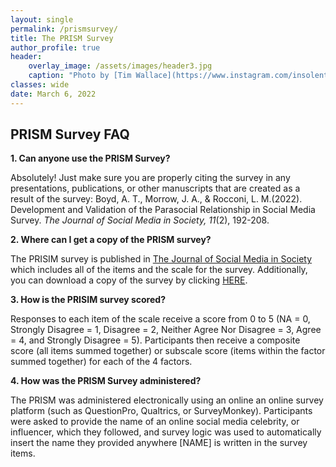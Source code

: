 ```yaml
---
layout: single
permalink: /prismsurvey/
title: The PRISM Survey
author_profile: true
header:
    overlay_image: /assets/images/header3.jpg
    caption: "Photo by [Tim Wallace](https://www.instagram.com/insolentprodigy/)"
classes: wide
date: March 6, 2022
---
```


## PRISM Survey FAQ

**1.	Can anyone use the PRISM Survey?**

Absolutely! Just make sure you are properly citing the survey in any presentations, publications, or other manuscripts that are created as a result of the survey:
Boyd, A. T., Morrow, J. A., & Rocconi, L. M.(2022). Development and Validation of the Parasocial Relationship in Social Media Survey. *The Journal of Social Media in Society, 11*(2), 192-208.

**2.	Where can I get a copy of the PRISM survey?**

The PRISIM survey is published in <a href="https://www.thejsms.org/index.php/JSMS/article/view/1085" rel="nofollow">The Journal of Social Media in Society</a> which includes all of the items and the scale for the survey. Additionally, you can download a copy of the survey by clicking <a href="/assets/docs/Survey Shareable.docx" rel="nofollow">HERE</a>.

**3.	How is the PRISIM survey scored?**

Responses to each item of the scale receive a score from 0 to 5 (NA = 0, Strongly Disagree = 1, Disagree = 2, Neither Agree Nor Disagree = 3, Agree = 4, and Strongly Disagree = 5). Participants then receive a composite score (all items summed together) or subscale score (items within the factor summed together) for each of the 4 factors.

**4.	How was the PRISM Survey administered?**

The PRISM was administered electronically using an online an online survey platform (such as QuestionPro, Qualtrics, or SurveyMonkey). Participants were asked to provide the name of an online social media celebrity, or influencer, which they followed, and survey logic was used to automatically insert the name they provided anywhere [NAME] is written in the survey items.
